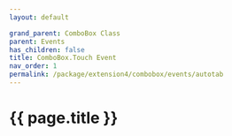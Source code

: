 ```yaml
---
layout: default

grand_parent: ComboBox Class
parent: Events
has_children: false
title: ComboBox.Touch Event
nav_order: 1
permalink: /package/extension4/combobox/events/autotab
---
```

# {{ page.title }}
